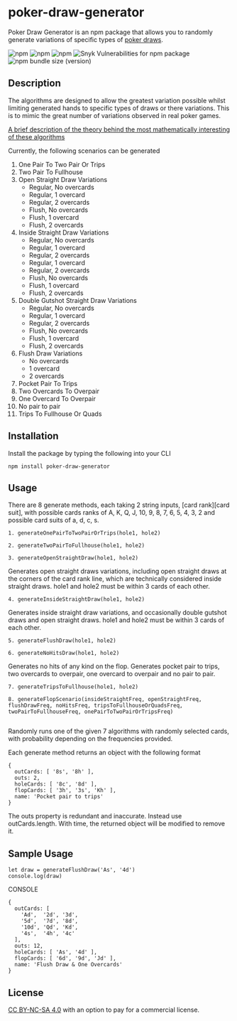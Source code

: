# poker-draw-generator
Poker Draw Generator is an npm package that allows you to randomly generate variations of specific types of [poker draws](https://en.wikipedia.org/wiki/Draw_(poker)). 

![npm](https://img.shields.io/npm/v/poker-draw-generator) ![npm](https://img.shields.io/npm/dw/poker-draw-generator) ![npm](https://img.shields.io/npm/l/poker-draw-generator) ![Snyk Vulnerabilities for npm package](https://img.shields.io/snyk/vulnerabilities/npm/poker-draw-generator) ![npm bundle size (version)](https://img.shields.io/bundlephobia/min/poker-draw-generator/1.0.4)

## Description

The algorithms are designed to allow the greatest variation possible whilst limiting generated hands to specific types of draws or there variations. This is to mimic the great number of variations observed in real poker games.

[A brief description of the theory behind the most mathematically interesting of these algorithms](https://drive.google.com/file/d/10G1ZALTM9XKD2JFWhi0d2VVbKApme3-k/view?usp=sharing)

Currently, the following scenarios can be generated

1. One Pair To Two Pair Or Trips
2. Two Pair To Fullhouse
3. Open Straight Draw Variations 
	 * Regular, No overcards
	 * Regular, 1 overcard
	 * Regular, 2 overcards
	 * Flush, No overcards
	 * Flush, 1 overcard
	 * Flush, 2 overcards
4. Inside Straight Draw Variations
	 * Regular, No overcards
	 * Regular, 1 overcard
	 * Regular, 2 overcards
	 * Regular, 1 overcard
	 * Regular, 2 overcards
	 * Flush, No overcards
	 * Flush, 1 overcard
	 * Flush, 2 overcards
5. Double Gutshot Straight Draw Variations
	 * Regular, No overcards
	 * Regular, 1 overcard
	 * Regular, 2 overcards
	 * Flush, No overcards
	 * Flush, 1 overcard
	 * Flush, 2 overcards
6. Flush Draw Variations
	 * No overcards
	 * 1 overcard
	 * 2 overcards
7. Pocket Pair To Trips
8. Two Overcards To Overpair
9. One Overcard To Overpair
10. No pair to pair
11. Trips To Fullhouse Or Quads

## Installation
Install the package by typing the following into your CLI

```
npm install poker-draw-generator
```

## Usage
There are 8 generate methods, each taking 2 string inputs, [card rank][card suit], with possible cards ranks of A, K, Q, J, 10, 9, 8, 7, 6, 5, 4, 3, 2 and possible card suits of a, d, c, s.

```
1. generateOnePairToTwoPairOrTrips(hole1, hole2)
```
```
2. generateTwoPairToFullhouse(hole1, hole2)
```
```
3. generateOpenStraightDraw(hole1, hole2) 
```
Generates open straight draws variations, including open straight draws at the corners of the card rank line, which are 	technically considered inside straight draws. hole1 and hole2 must be within 3 cards of each other.
```
4. generateInsideStraightDraw(hole1, hole2)
```
Generates inside straight draw variations, and occasionally double gutshot draws and open straight draws. hole1 and hole2 must be within 3 cards of each other.

```
5. generateFlushDraw(hole1, hole2)
```
```
6. generateNoHitsDraw(hole1, hole2)
```
Generates no hits of any kind on the flop. Generates pocket pair to trips, two overcards to overpair, one overcard to overpair and no pair to pair. 
```
7. generateTripsToFullhouse(hole1, hole2)
```
```
8. generateFlopScenario(insideStraightFreq, openStraightFreq, flushDrawFreq, noHitsFreq, tripsToFullhouseOrQuadsFreq, twoPairToFullhouseFreq, onePairToTwoPairOrTripsFreq)
	
```
Randomly runs one of the given 7 algorithms with randomly selected cards, with probability depending on the frequencies provided. 

Each generate method returns an object with the following format

```
{
  outCards: [ '8s', '8h' ],
  outs: 2,
  holeCards: [ '8c', '8d' ],
  flopCards: [ '3h', '3s', 'Kh' ],
  name: 'Pocket pair to trips'
}
```
The outs property is redundant and inaccurate. Instead use outCards.length. With time, the returned object will be modified to remove it.

## Sample Usage

```
let draw = generateFlushDraw('As', '4d')
console.log(draw)
```

CONSOLE
```
{
  outCards: [
    'Ad',  '2d', '3d',
    '5d',  '7d', '8d',
    '10d', 'Qd', 'Kd',
    '4s',  '4h', '4c'
  ],
  outs: 12,
  holeCards: [ 'As', '4d' ],
  flopCards: [ '6d', '9d', 'Jd' ],
  name: 'Flush Draw & One Overcards'
}
```




## License 
[CC BY-NC-SA 4.0](https://creativecommons.org/licenses/by-nc-sa/4.0/) with an option to pay for a commercial license.



